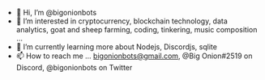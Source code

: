 - 👋 Hi, I’m @bigonionbots
- 👀 I’m interested in cryptocurrency, blockchain technology, data analytics, goat and sheep farming, coding, tinkering, music composition ... 
- 🌱 I’m currently learning more about Nodejs, Discordjs, sqlite
- 📫 How to reach me ... bigonionbots@gmail.com, @Big Onion#2519 on Discord, @bigonionbots on Twitter

<!---
bigonionbots/bigonionbots is a ✨ special ✨ repository because its `README.md` (this file) appears on your GitHub profile.
You can click the Preview link to take a look at your changes.
--->
